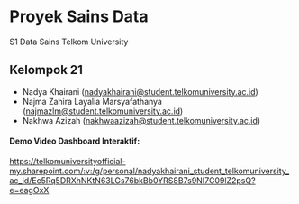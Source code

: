 # Proyek Sains Data
S1 Data Sains
Telkom University

## Kelompok 21 
- Nadya Khairani (nadyakhairani@student.telkomuniversity.ac.id)
- Najma Zahira Layalia Marsyafathanya (najmazlm@student.telkomuniversity.ac.id)
- Nakhwa Azizah (nakhwaazizah@student.telkomuniversity.ac.id)

#### Demo Video Dashboard Interaktif:
https://telkomuniversityofficial-my.sharepoint.com/:v:/g/personal/nadyakhairani_student_telkomuniversity_ac_id/Ec5Rq5DRXhNKtN63LGs76bkBb0YRS8B7s9NI7C09lZ2psQ?e=eagOxX
